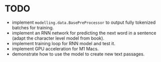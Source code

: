 # TODO

- implement `modelling.data.BasePreProcessor` to output fully tokenized batches for training.
- implement an RNN network for predicting the next word in a sentence (adapt the character level model from book).
- implement training loop for RNN model and test it.
- implement GPU acceleration for M1 Macs.
- demonstrate how to use the model to create new text passages.
